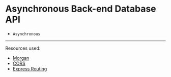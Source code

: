 # Asynchronous Back-end Database API

-   `Asynchronous`

---

Resources used:

-   [Morgan](https://github.com/expressjs/morgan)
-   [CORS](https://en.wikipedia.org/wiki/Cross-origin_resource_sharing)
-   [Express Routing](https://expressjs.com/en/guide/routing.html)
